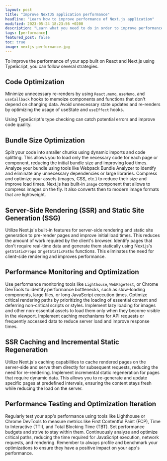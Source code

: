 ```yaml
---
layout: post
title: "Improve NextJS application performance"
headline: "Learn how to improve performance of Next.js application"
modified: 2023-05-24 18:23:56 +0200
description: "Learn what you need to do in order to improve performance of your Next.js application."
tags: [performance]
featured_post: false
toc: true
image: nextjs-performance.jpg
---
```


To improve the performance of your app built on React and Next.js using TypeScript, you can follow several strategies.

## Code Optimization

Minimize unnecessary re-renders by using `React.memo`, `useMemo`, and `useCallback` hooks to memoize components and functions that don't depend on changing data.
Avoid unnecessary state updates and re-renders by optimizing the usage of useState and `useEffect` hooks.

Using TypeScript's type checking can catch potential errors and improve code quality.

## Bundle Size Optimization

Split your code into smaller chunks using dynamic imports and code splitting. This allows you to load only the necessary code for each page or component, reducing the initial bundle size and improving load times.
Analyze your bundle using tools like Webpack Bundle Analyzer to identify and eliminate any unnecessary dependencies or large libraries.
Compress and optimize your assets (images, CSS, etc.) to reduce their size and improve load times. Next.js has built-in `Image` component that allows to compress images on the fly. It also converts then to modern image formats that are lightweight.

## Server-Side Rendering (SSR) and Static Site Generation (SSG)

Utilize Next.js's built-in features for server-side rendering and static site generation to pre-render pages and improve initial load times. This reduces the amount of work required by the client's browser.
Identify pages that don't require real-time data and generate them statically using Next.js's `getStaticProps` or `getStaticPaths` functions. This eliminates the need for client-side rendering and improves performance.

## Performance Monitoring and Optimization

Use performance monitoring tools like `Lighthouse`, `WebPageTest`, or Chrome DevTools to identify performance bottlenecks, such as slow-loading components, large files, or long JavaScript execution times.
Optimize critical rendering paths by prioritizing the loading of essential content and deferring non-critical scripts or styles.
Implement lazy loading for images and other non-essential assets to load them only when they become visible in the viewport.
Implement caching mechanisms for API requests or frequently accessed data to reduce server load and improve response times.

## SSR Caching and Incremental Static Regeneration

Utilize Next.js's caching capabilities to cache rendered pages on the server-side and serve them directly for subsequent requests, reducing the need for re-rendering.
Implement incremental static regeneration for pages that require dynamic data. This allows you to re-generate and update specific pages at predefined intervals, ensuring the content stays fresh while reducing the load on the server.

## Performance Testing and Optimization Iteration

Regularly test your app's performance using tools like Lighthouse or Chrome DevTools to measure metrics like First Contentful Paint (FCP), Time to Interactive (TTI), and Total Blocking Time (TBT). Set performance budgets and strive to stay within them.
Continuously analyze and optimize critical paths, reducing the time required for JavaScript execution, network requests, and rendering.
Remember to always profile and benchmark your optimizations to ensure they have a positive impact on your app's performance.
